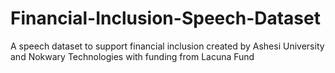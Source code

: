 # Financial-Inclusion-Speech-Dataset
A speech dataset to support financial inclusion created by Ashesi University and Nokwary Technologies with funding from Lacuna Fund
